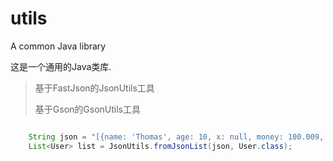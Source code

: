 # utils

A common Java library

这是一个通用的Java类库.


>  基于FastJson的JsonUtils工具
>  
>  基于Gson的GsonUtils工具
>


```java

    String json = "[{name: 'Thomas', age: 10, x: null, money: 100.009, birth: '2019-04-30'}, {name: 'Bruce', age: 18, x:null, money: 100.009, birth: '2019-04-30'}]";
    List<User> list = JsonUtils.fromJsonList(json, User.class);

```
